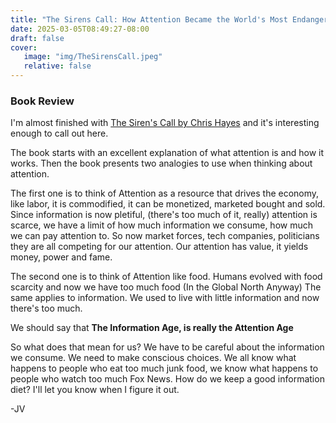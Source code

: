 ```yaml
---
title: "The Sirens Call: How Attention Became the World's Most Endangered Resource"
date: 2025-03-05T08:49:27-08:00
draft: false
cover: 
   image: "img/TheSirensCall.jpeg"
   relative: false
---
```


### Book Review

I'm almost finished with [The Siren's Call by Chris Hayes](https://www.amazon.com/Sirens-Call-Attention-Endangered-Resource-ebook/dp/B0DDNGLSJP)
and it's interesting enough to call out here. 

The book starts with an excellent explanation of what attention is and how it works. Then the book presents two analogies to use when thinking about attention. 

The first one is to think of Attention as a resource that drives the economy, like labor, it is commodified, it can be monetized, marketed bought and sold. 
Since information is now pletiful, (there's too much of it, really) attention is scarce, we have a limit of how much information we consume, how much we can pay attention to. 
So now market forces, tech companies, politicians they are all competing for our attention. Our attention has value, it yields money, power and fame. 

The second one is to think of Attention like food. Humans evolved with food scarcity and now we have too much food (In the Global North Anyway) The same applies to information. 
We used to live with little information and now there's too much. 

We should say that **The Information Age, is really the Attention Age** 

So what does that mean for us? We have to be careful about the information we consume. We need to make conscious choices. We all know what happens to people who eat too much junk food,
we know what happens to people who watch too much Fox News. How do we keep a good information diet? I'll let you know when I figure it out. 

-JV